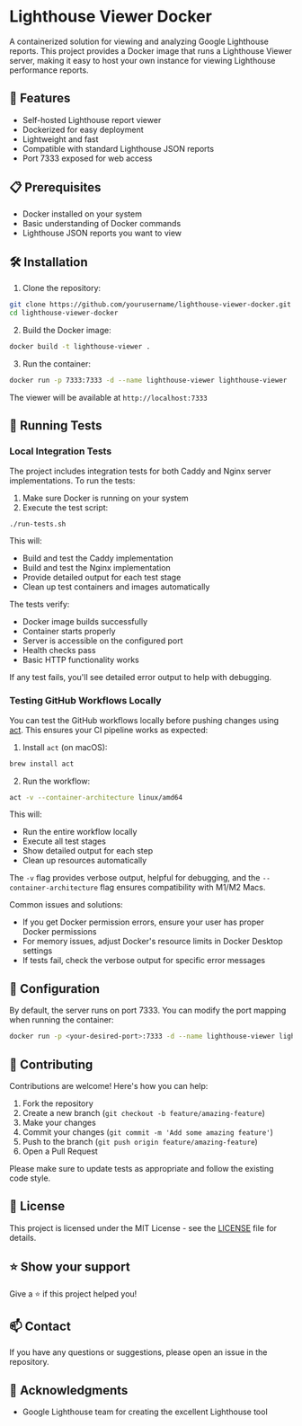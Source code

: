 # Lighthouse Viewer Docker

A containerized solution for viewing and analyzing Google Lighthouse reports. This project provides a Docker image that runs a Lighthouse Viewer server, making it easy to host your own instance for viewing Lighthouse performance reports.

## 🚀 Features

- Self-hosted Lighthouse report viewer
- Dockerized for easy deployment
- Lightweight and fast
- Compatible with standard Lighthouse JSON reports
- Port 7333 exposed for web access

## 📋 Prerequisites

- Docker installed on your system
- Basic understanding of Docker commands
- Lighthouse JSON reports you want to view

## 🛠️ Installation

1. Clone the repository:
```bash
git clone https://github.com/yourusername/lighthouse-viewer-docker.git
cd lighthouse-viewer-docker
```

2. Build the Docker image:
```bash
docker build -t lighthouse-viewer .
```

3. Run the container:
```bash
docker run -p 7333:7333 -d --name lighthouse-viewer lighthouse-viewer
```

The viewer will be available at `http://localhost:7333`

## 🧪 Running Tests

### Local Integration Tests

The project includes integration tests for both Caddy and Nginx server implementations. To run the tests:

1. Make sure Docker is running on your system
2. Execute the test script:
```bash
./run-tests.sh
```

This will:
- Build and test the Caddy implementation
- Build and test the Nginx implementation
- Provide detailed output for each test stage
- Clean up test containers and images automatically

The tests verify:
- Docker image builds successfully
- Container starts properly
- Server is accessible on the configured port
- Health checks pass
- Basic HTTP functionality works

If any test fails, you'll see detailed error output to help with debugging.

### Testing GitHub Workflows Locally

You can test the GitHub workflows locally before pushing changes using [act](https://github.com/nektos/act). This ensures your CI pipeline works as expected:

1. Install `act` (on macOS):
```bash
brew install act
```

2. Run the workflow:
```bash
act -v --container-architecture linux/amd64
```

This will:
- Run the entire workflow locally
- Execute all test stages
- Show detailed output for each step
- Clean up resources automatically

The `-v` flag provides verbose output, helpful for debugging, and the `--container-architecture` flag ensures compatibility with M1/M2 Macs.

Common issues and solutions:
- If you get Docker permission errors, ensure your user has proper Docker permissions
- For memory issues, adjust Docker's resource limits in Docker Desktop settings
- If tests fail, check the verbose output for specific error messages

## 🔧 Configuration

By default, the server runs on port 7333. You can modify the port mapping when running the container:

```bash
docker run -p <your-desired-port>:7333 -d --name lighthouse-viewer lighthouse-viewer
```

## 🤝 Contributing

Contributions are welcome! Here's how you can help:

1. Fork the repository
2. Create a new branch (`git checkout -b feature/amazing-feature`)
3. Make your changes
4. Commit your changes (`git commit -m 'Add some amazing feature'`)
5. Push to the branch (`git push origin feature/amazing-feature`)
6. Open a Pull Request

Please make sure to update tests as appropriate and follow the existing code style.

## 📝 License

This project is licensed under the MIT License - see the [LICENSE](LICENSE) file for details.

## ⭐️ Show your support

Give a ⭐️ if this project helped you!

## 📫 Contact

If you have any questions or suggestions, please open an issue in the repository.

## 🙏 Acknowledgments

- Google Lighthouse team for creating the excellent Lighthouse tool